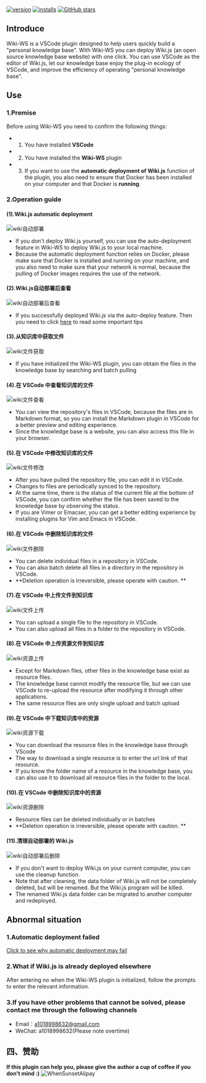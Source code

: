 [![version](https://img.shields.io/vscode-marketplace/v/WhenSunset.Wiki-ws.svg?style=flat-square&label=vscode%20marketplace)](https://marketplace.visualstudio.com/items?itemName=WhenSunset.Wiki-ws) [![installs](https://img.shields.io/vscode-marketplace/d/WhenSunset.Wiki-ws.svg?style=flat-square)](https://marketplace.visualstudio.com/items?itemName=WhenSunset.Wiki-ws) [![GitHub stars](https://img.shields.io/github/stars/whenSunSet/wiki-ws.svg?style=flat-square&label=github%20stars)](https://github.com/whenSunSet/wiki-ws)

## Introduce

Wiki-WS is a VSCode plugin designed to help users quickly build a "personal knowledge base". With Wiki-WS you can deploy Wiki.js (an open source knowledge base website) with one click. You can use VSCode as the editor of Wiki.js, let our knowledge base enjoy the plug-in ecology of VSCode, and improve the efficiency of operating "personal knowledge base".

## Use

### 1.Premise

Before using Wiki-WS you need to confirm the following things:
- 1. You have installed **VSCode**
- 2. You have installed the **Wiki-WS** plugin
- 3. If you want to use the **automatic deployment of Wiki.js** function of the plugin, you also need to ensure that Docker has been installed on your computer and that Docker is **running**.

### 2.Operation guide

#### (1).Wiki.js automatic deployment
![wiki自动部署](https://github.com/whenSunSet/image-lib/blob/master/wiki自动部署.gif?raw=true)

- If you don't deploy Wiki.js yourself, you can use the auto-deployment feature in Wiki-WS to deploy Wiki.js to your local machine.
- Because the automatic deployment function relies on Docker, please make sure that Docker is installed and running on your machine, and you also need to make sure that your network is normal, because the pulling of Docker images requires the use of the network.

#### (2).Wiki.js自动部署后查看
![wiki自动部署后查看](https://github.com/whenSunSet/image-lib/blob/master/wiki自动部署后查看.gif?raw=true)
- If you successfully deployed Wiki.js via the auto-deploy feature. Then you need to click [here](http://wiki.heshixi.com/zh/Wiki-ws/Important) to read some important tips

#### (3).从知识库中获取文件
![wiki文件获取](https://github.com/whenSunSet/image-lib/blob/master/wiki文件获取.gif?raw=true)
- If you have initialized the Wiki-WS plugin, you can obtain the files in the knowledge base by searching and batch pulling

#### (4).在 VSCode 中查看知识库的文件
![wiki文件查看](https://github.com/whenSunSet/image-lib/blob/master/wiki文件查看.gif?raw=true)
- You can view the repository's files in VSCode, because the files are in Markdown format, so you can install the Markdown plugin in VSCode for a better preview and editing experience.
- Since the knowledge base is a website, you can also access this file in your browser.

#### (5).在 VSCode 中修改知识库的文件
![wiki文件修改](https://github.com/whenSunSet/image-lib/blob/master/wiki文件修改.gif?raw=true)
- After you have pulled the repository file, you can edit it in VSCode.
- Changes to files are periodically synced to the repository.
- At the same time, there is the status of the current file at the bottom of VSCode, you can confirm whether the file has been saved to the knowledge base by observing the status.
- If you are Vimer or Emacser, you can get a better editing experience by installing plugins for Vim and Emacs in VSCode.

#### (6).在 VSCode 中删除知识库的文件
![wiki文件删除](https://github.com/whenSunSet/image-lib/blob/master/wiki文件删除.gif?raw=true)
- You can delete individual files in a repository in VSCode.
- You can also batch delete all files in a directory in the repository in VSCode.
- **Deletion operation is irreversible, please operate with caution. **

#### (7).在 VSCode 中上传文件到知识库
![wiki文件上传](https://github.com/whenSunSet/image-lib/blob/master/wiki文件上传.gif?raw=true)
- You can upload a single file to the repository in VSCode.
- You can also upload all files in a folder to the repository in VSCode.

#### (8).在 VSCode 中上传资源文件到知识库
![wiki资源上传](https://github.com/whenSunSet/image-lib/blob/master/wiki资源上传.gif?raw=true)
- Except for Markdown files, other files in the knowledge base exist as resource files.
- The knowledge base cannot modify the resource file, but we can use VSCode to re-upload the resource after modifying it through other applications.
- The same resource files are only single upload and batch upload

#### (9).在 VSCode 中下载知识库中的资源
![wiki资源下载](https://github.com/whenSunSet/image-lib/blob/master/wiki资源下载.gif?raw=true)
- You can download the resource files in the knowledge base through VScode
- The way to download a single resource is to enter the url link of that resource.
- If you know the folder name of a resource in the knowledge base, you can also use it to download all resource files in the folder to the local.

#### (10).在 VSCode 中删除知识库中的资源
![wiki资源删除](https://github.com/whenSunSet/image-lib/blob/master/wiki资源删除.gif?raw=true)
- Resource files can be deleted individually or in batches
- **Deletion operation is irreversible, please operate with caution. **

#### (11).清理自动部署的 Wiki.js
![wiki自动部署后删除](https://github.com/whenSunSet/image-lib/blob/master/wiki自动部署后删除.gif?raw=true)
- If you don't want to deploy Wiki.js on your current computer, you can use the cleanup function.
- Note that after cleaning, the data folder of Wiki.js will not be completely deleted, but will be renamed. But the Wiki.js program will be killed.
- The renamed Wiki.js data folder can be migrated to another computer and redeployed.


## Abnormal situation

### 1.Automatic deployment failed

[Click to see why automatic deployment may fail](http://wiki.heshixi.com/zh/Wiki-ws插件/为什么会失败)

### 2.What if Wiki.js is already deployed elsewhere

After entering no when the Wiki-WS plugin is initialized, follow the prompts to enter the relevant information.

### 3.If you have other problems that cannot be solved, please contact me through the following channels

- Email：a1018998632@gmail.com
- WeChat: a1018998632(Please note overtime)

## 四、赞助

**If this plugin can help you, please give the author a cup of coffee if you don't mind :)**
![WhenSunsetAlipay](https://cdn.jsdelivr.net/gh/whenSunSet/image-lib/WhenSunsetAlipay.jpg)